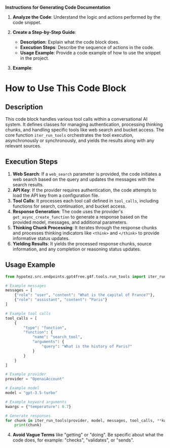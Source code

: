 **Instructions for Generating Code Documentation**

1. **Analyze the Code**: Understand the logic and actions performed by the code snippet.

2. **Create a Step-by-Step Guide**:
    - **Description**: Explain what the code block does.
    - **Execution Steps**: Describe the sequence of actions in the code.
    - **Usage Example**: Provide a code example of how to use the snippet in the project.

3. **Example**:

How to Use This Code Block
=========================================================================================

Description
-------------------------
This code block handles various tool calls within a conversational AI system. It defines classes for managing authentication, processing thinking chunks, and handling specific tools like web search and bucket access. The core function `iter_run_tools` orchestrates the tool execution, asynchronously or synchronously, and yields the results along with any relevant sources.

Execution Steps
-------------------------
1. **Web Search**:  If a `web_search` parameter is provided, the code initiates a web search based on the query and updates the messages with the search results.
2. **API Key**: If the provider requires authentication, the code attempts to load the API key from a configuration file.
3. **Tool Calls**: It processes each tool call defined in `tool_calls`, including functions for search, continuation, and bucket access. 
4. **Response Generation**: The code uses the provider's `get_async_create_function` to generate a response based on the provided model, messages, and additional parameters. 
5. **Thinking Chunk Processing**:  It iterates through the response chunks and processes thinking indicators like `<think>` and `</think>` to provide informative status updates.
6. **Yielding Results**: It yields the processed response chunks, source information, and any completion or reasoning status updates. 

Usage Example
-------------------------

```python
from hypotez.src.endpoints.gpt4free.g4f.tools.run_tools import iter_run_tools

# Example messages
messages = [
    {"role": "user", "content": "What is the capital of France?"},
    {"role": "assistant", "content": "Paris"}
]

# Example tool calls
tool_calls = [
    {
        "type": "function",
        "function": {
            "name": "search_tool",
            "arguments": {
                "query": "What is the history of Paris?" 
            }
        }
    }
]

# Example provider
provider = "OpenaiAccount"

# Example model
model = "gpt-3.5-turbo"

# Example keyword arguments
kwargs = {"temperature": 0.7}

# Generate responses
for chunk in iter_run_tools(provider, model, messages, tool_calls, **kwargs):
    print(chunk)
```

4. **Avoid Vague Terms** like "getting" or "doing". Be specific about what the code does, for example: "checks", "validates", or "sends".